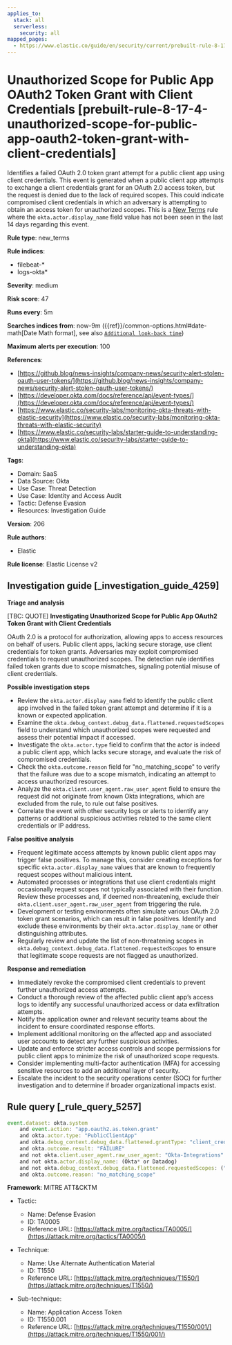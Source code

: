 ```yaml
---
applies_to:
  stack: all
  serverless:
    security: all
mapped_pages:
  - https://www.elastic.co/guide/en/security/current/prebuilt-rule-8-17-4-unauthorized-scope-for-public-app-oauth2-token-grant-with-client-credentials.html
---
```


# Unauthorized Scope for Public App OAuth2 Token Grant with Client Credentials [prebuilt-rule-8-17-4-unauthorized-scope-for-public-app-oauth2-token-grant-with-client-credentials]

Identifies a failed OAuth 2.0 token grant attempt for a public client app using client credentials. This event is generated when a public client app attempts to exchange a client credentials grant for an OAuth 2.0 access token, but the request is denied due to the lack of required scopes. This could indicate compromised client credentials in which an adversary is attempting to obtain an access token for unauthorized scopes. This is a [New Terms](docs-content://solutions/security/detect-and-alert/create-detection-rule.md#create-new-terms-rule) rule where the `okta.actor.display_name` field value has not been seen in the last 14 days regarding this event.

**Rule type**: new_terms

**Rule indices**:

* filebeat-*
* logs-okta*

**Severity**: medium

**Risk score**: 47

**Runs every**: 5m

**Searches indices from**: now-9m ({{ref}}/common-options.html#date-math[Date Math format], see also [`Additional look-back time`](docs-content://solutions/security/detect-and-alert/create-detection-rule.md#rule-schedule))

**Maximum alerts per execution**: 100

**References**:

* [https://github.blog/news-insights/company-news/security-alert-stolen-oauth-user-tokens/](https://github.blog/news-insights/company-news/security-alert-stolen-oauth-user-tokens/)
* [https://developer.okta.com/docs/reference/api/event-types/](https://developer.okta.com/docs/reference/api/event-types/)
* [https://www.elastic.co/security-labs/monitoring-okta-threats-with-elastic-security](https://www.elastic.co/security-labs/monitoring-okta-threats-with-elastic-security)
* [https://www.elastic.co/security-labs/starter-guide-to-understanding-okta](https://www.elastic.co/security-labs/starter-guide-to-understanding-okta)

**Tags**:

* Domain: SaaS
* Data Source: Okta
* Use Case: Threat Detection
* Use Case: Identity and Access Audit
* Tactic: Defense Evasion
* Resources: Investigation Guide

**Version**: 206

**Rule authors**:

* Elastic

**Rule license**: Elastic License v2

## Investigation guide [_investigation_guide_4259]

**Triage and analysis**

[TBC: QUOTE]
**Investigating Unauthorized Scope for Public App OAuth2 Token Grant with Client Credentials**

OAuth 2.0 is a protocol for authorization, allowing apps to access resources on behalf of users. Public client apps, lacking secure storage, use client credentials for token grants. Adversaries may exploit compromised credentials to request unauthorized scopes. The detection rule identifies failed token grants due to scope mismatches, signaling potential misuse of client credentials.

**Possible investigation steps**

* Review the `okta.actor.display_name` field to identify the public client app involved in the failed token grant attempt and determine if it is a known or expected application.
* Examine the `okta.debug_context.debug_data.flattened.requestedScopes` field to understand which unauthorized scopes were requested and assess their potential impact if accessed.
* Investigate the `okta.actor.type` field to confirm that the actor is indeed a public client app, which lacks secure storage, and evaluate the risk of compromised credentials.
* Check the `okta.outcome.reason` field for "no_matching_scope" to verify that the failure was due to a scope mismatch, indicating an attempt to access unauthorized resources.
* Analyze the `okta.client.user_agent.raw_user_agent` field to ensure the request did not originate from known Okta integrations, which are excluded from the rule, to rule out false positives.
* Correlate the event with other security logs or alerts to identify any patterns or additional suspicious activities related to the same client credentials or IP address.

**False positive analysis**

* Frequent legitimate access attempts by known public client apps may trigger false positives. To manage this, consider creating exceptions for specific `okta.actor.display_name` values that are known to frequently request scopes without malicious intent.
* Automated processes or integrations that use client credentials might occasionally request scopes not typically associated with their function. Review these processes and, if deemed non-threatening, exclude their `okta.client.user_agent.raw_user_agent` from triggering the rule.
* Development or testing environments often simulate various OAuth 2.0 token grant scenarios, which can result in false positives. Identify and exclude these environments by their `okta.actor.display_name` or other distinguishing attributes.
* Regularly review and update the list of non-threatening scopes in `okta.debug_context.debug_data.flattened.requestedScopes` to ensure that legitimate scope requests are not flagged as unauthorized.

**Response and remediation**

* Immediately revoke the compromised client credentials to prevent further unauthorized access attempts.
* Conduct a thorough review of the affected public client app’s access logs to identify any successful unauthorized access or data exfiltration attempts.
* Notify the application owner and relevant security teams about the incident to ensure coordinated response efforts.
* Implement additional monitoring on the affected app and associated user accounts to detect any further suspicious activities.
* Update and enforce stricter access controls and scope permissions for public client apps to minimize the risk of unauthorized scope requests.
* Consider implementing multi-factor authentication (MFA) for accessing sensitive resources to add an additional layer of security.
* Escalate the incident to the security operations center (SOC) for further investigation and to determine if broader organizational impacts exist.


## Rule query [_rule_query_5257]

```js
event.dataset: okta.system
    and event.action: "app.oauth2.as.token.grant"
    and okta.actor.type: "PublicClientApp"
    and okta.debug_context.debug_data.flattened.grantType: "client_credentials"
    and okta.outcome.result: "FAILURE"
    and not okta.client.user_agent.raw_user_agent: "Okta-Integrations"
    and not okta.actor.display_name: (Okta* or Datadog)
    and not okta.debug_context.debug_data.flattened.requestedScopes: ("okta.logs.read" or "okta.eventHooks.read" or "okta.inlineHooks.read")
    and okta.outcome.reason: "no_matching_scope"
```

**Framework**: MITRE ATT&CKTM

* Tactic:

    * Name: Defense Evasion
    * ID: TA0005
    * Reference URL: [https://attack.mitre.org/tactics/TA0005/](https://attack.mitre.org/tactics/TA0005/)

* Technique:

    * Name: Use Alternate Authentication Material
    * ID: T1550
    * Reference URL: [https://attack.mitre.org/techniques/T1550/](https://attack.mitre.org/techniques/T1550/)

* Sub-technique:

    * Name: Application Access Token
    * ID: T1550.001
    * Reference URL: [https://attack.mitre.org/techniques/T1550/001/](https://attack.mitre.org/techniques/T1550/001/)



